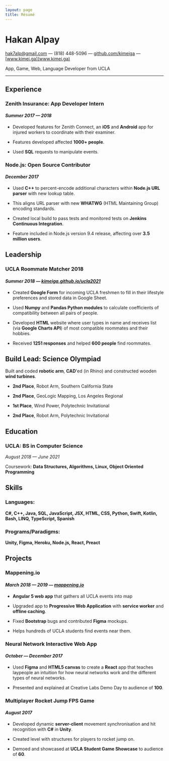 ```yaml
---
layout: page
title: Résumé
---
```


# Hakan Alpay

[hak7alp@gmail.com](mailto:hak7alp@gmail.com) — (818) 448-5096 — [github.com/kimeiga](https://github.com/Kimeiga) — [www.kimei.ga](www.kimei.ga)

App, Game, Web, Language Developer from UCLA

* * *


## Experience

### Zenith Insurance: App Developer Intern

#### *Summer 2017 — 2018*

* Developed features for Zenith Connect, an **iOS** and **Android** app for injured workers to coordinate with their examiner.

* Features developed affected **1000+ people**.

* Used **SQL** requests to manipulate events.

### Node.js: Open Source Contributor

#### *December 2017*

* Used **C++** to percent-encode additional characters within **Node.js URL parser** with new lookup table.

* This aligns URL parser with new **WHATWG** (HTML Maintaining Group) encoding standards.

* Created local build to pass tests and monitored tests on **Jenkins Continuous Integration**.

* Feature included in Node.js version 9.4 release, affecting over **3.5 million users**.

## Leadership

### UCLA Roommate Matcher 2018

#### *Summer 2018 — [kimeiga.github.io/ucla2021](https://kimeiga.github.io/ucla2021/)*

* Created **Google Form** for incoming UCLA freshmen to fill in their lifestyle preferences and stored data in Google Sheet.

* Used **Numpy** and **Pandas Python modules** to calculate coefficients of compatibility between all pairs of people.

* Developed **HTML** website where user types in name and receives list (via **Google Charts API**) of most compatible roommates and their hobbies.

* Received **1251 responses** and helped **600 people** find roommates.

## Build Lead: Science Olympiad

Built and coded **robotic arm**, **CAD**'ed (in Rhino) and constructed wooden **wind turbines**.

* **2nd Place**, Robot Arm, Southern California State

* **2nd Place**, GeoLogic Mapping, Los Angeles Regional

* **1st Place**, Wind Power, Polytechnic Invitational

* **2nd Place**, Robot Arm, Polytechnic Invitational




## Education

### UCLA: BS in Computer Science 

*August 2018 — June 2021*

Coursework: **Data Structures, Algorithms, Linux, Object Oriented Programming**

## Skills

### Languages:

**C#, C++, Java, SQL, JavaScript, JSX, HTML, CSS, Python, Swift, Kotlin, Bash, LINQ, TypeScript, Spanish**

### Programs/Paradigms:

**Unity, Figma, Heroku, Node.js, React, Preact**

## Projects

### Mappening.io

#### *March 2018 — 2019 — [mappening.io](www.mappening.io)*

* **Angular 5 web app** that gathers all UCLA events into map

* Upgraded app to **Progressive Web Application** with **service worker** and **offline caching**.

* Fixed **Bootstrap** bugs and contributed **Figma** mockups.

* Helps hundreds of UCLA students find events near them.

### Neural Network Interactive Web App

#### *October — December 2017*

* Used **Figma** and **HTML5 canvas** to create a **React** app that teaches laypeople an intuition for how neural networks work and the different types of neural networks.

* Presented and explained at Creative Labs Demo Day to audience of **100**.

### Multiplayer Rocket Jump FPS Game

#### *August 2017*

* Developed dynamic **server-client** movement synchronisation and hit recognition with **C#** in **Unity**.

* Created level with structures for players to rocket jump on.

* Demoed and showcased at **UCLA Student Game Showcase** to audience of **60**.

